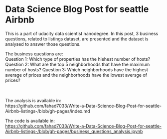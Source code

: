 # Data Science Blog Post for seattle Airbnb


This is a part of udacity data scientist nanodegree. In this post, 3 business questions, related to listings dataset, are presented and  the dataset is analysed to answer those questions.

The business questions are: <br>
Question 1:  Which type of properties has the hiehest number of hosts? 
Question 2: What are the top 5 neighborhoods that have the maximum number of hosts?
Question 3: Which neighborhoods have the highest average of prices and the neighborhoods have the lowest aversge of prices?

<br>
<br>
The analysis is available in:
<br>
https://github.com/fahad7033/Write-a-Data-Science-Blog-Post-for-seattle-Airbnb-listings-/blob/gh-pages/index.md


The code is available in:
<br>
https://github.com/fahad7033/Write-a-Data-Science-Blog-Post-for-seattle-Airbnb-listings-/blob/gh-pages/business_questions_analysis.ipynb

